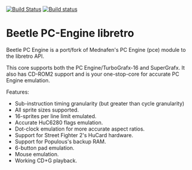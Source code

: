 [![Build Status](https://travis-ci.org/libretro/beetle-pce-libretro.svg?branch=master)](https://travis-ci.org/libretro/beetle-pce-libretro)
[![Build status](https://ci.appveyor.com/api/projects/status/6hii7ljchwjp80la/branch/master?svg=true)](https://ci.appveyor.com/project/bparker06/beetle-pce-fast-libretro/branch/master)

# Beetle PC-Engine libretro

Beetle PC Engine is a port/fork of Mednafen's PC Engine (pce) module to the libretro API.

This core supports both the PC Engine/TurboGrafx-16 and SuperGrafx. It also has CD-ROM2 support and is your one-stop-core for accurate PC Engine emulation.

Features:
- Sub-instruction timing granularity (but greater than cycle granularity)
- All sprite sizes supported.
- 16-sprites per line limit emulated.
- Accurate HuC6280 flags emulation.
- Dot-clock emulation for more accurate aspect ratios.
- Support for Street Fighter 2's HuCard hardware.
- Support for Populous's backup RAM.
- 6-button pad emulation.
- Mouse emulation.
- Working CD+G playback.
